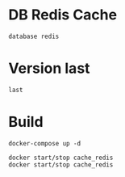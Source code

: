 # DB Redis Cache
    database redis

# Version last
    last

# Build
    docker-compose up -d

    docker start/stop cache_redis
    docker start/stop cache_redis 